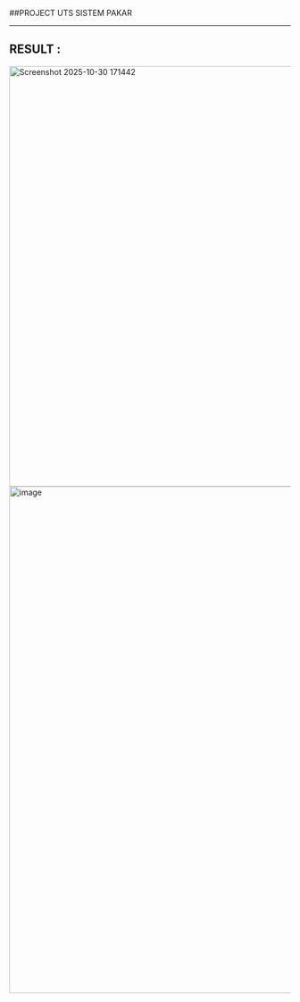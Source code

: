 ##PROJECT UTS SISTEM PAKAR

---

## RESULT : 
<img width="1918" height="753" alt="Screenshot 2025-10-30 171442" src="https://github.com/user-attachments/assets/239ea6bb-8c62-4c93-b27f-9471dca3b92e" />
<img width="1899" height="908" alt="image" src="https://github.com/user-attachments/assets/76a0c11e-1185-4c9f-b4fe-0a19b0bf4a67" />

